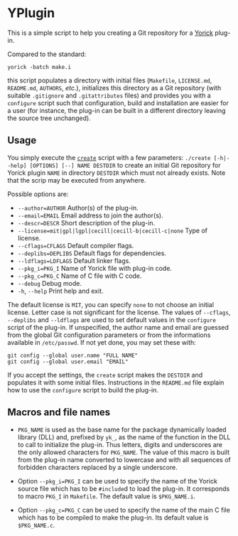 # YPlugin

This is a simple script to help you creating a Git repository for a
[Yorick](http://yorick.github.com/) plug-in.

Compared to the standard:
```
yorick -batch make.i
```
this script populates a directory with initial files (`Makefile`,
`LICENSE.md`, `README.md`, `AUTHORS`, *etc.*), initializes this directory as
a Git repository (with suitable `.gitignore` and `.gitattributes` files)
and provides you with a `configure` script such that configuration, build
and installation are easier for a user (for instance, the plug-in can be
built in a different directory leaving the source tree unchanged).


## Usage

You simply execute the [`create`](./create) script with a few parameters:
``` ./create [-h|--help] [OPTIONS] [--] NAME DESTDIR ``` to create an
initial Git repository for Yorick plugin `NAME` in directory `DESTDIR`
which must not already exists.  Note that the scrip may be executed from
anywhere.

Possible options are:
* `--author=AUTHOR`      Author(s) of the plug-in.
* `--email=EMAIL`        Email address to join the author(s).
* `--descr=DESCR`        Short description of the plug-in.
* `--license=mit|gpl|lgpl|cecill|cecill-b|cecill-c|none`
                         Type of license.
* `--cflags=CFLAGS`      Default compiler flags.
* `--deplibs=DEPLIBS`    Default flags for dependencies.
* `--ldflags=LDFLAGS`    Default linker flags.
* `--pkg_i=PKG_I`        Name of Yorick file with plug-in code.
* `--pkg_c=PKG_C`        Name of C file with C code.
* `--debug`              Debug mode.
* `-h`, `--help`         Print help and exit.

The default license is `MIT`, you can specify `none` to not choose an
initial license.  Letter case is not significant for the license.  The
values of `--cflags`, `--deplibs` and `--ldflags` are used to set default
values in the `configure` script of the plug-in.  If unspecified, the
author name and email are guessed from the global Git configuration
parameters or from the informations available in `/etc/passwd`.  If not yet
done, you may set these with:
```
git config --global user.name "FULL NAME"
git config --global user.email "EMAIL"
```
If you accept the settings, the `create` script makes the `DESTDIR` and
populates it with some initial files.  Instructions in the `README.md` file
explain how to use the `configure` script to build the plug-in.


## Macros and file names

* `PKG_NAME` is used as the base name for the package dynamically loaded
  library (DLL) and, prefixed by `yk_`, as the name of the function in the
  DLL to call to initialize the plug-in.  Thus letters, digits and
  underscores are the only allowed characters for `PKG_NAME`.  The value of
  this macro is built from the plug-in name converted to lowercase and
  with all sequences of forbidden characters replaced by a single
  underscore.

* Option `--pkg_i=PKG_I` can be used to specify the name of the Yorick
  source file which has to be `#include`d to load the plug-in.  It
  corresponds to macro `PKG_I` in `Makefile`.  The default value is
  `$PKG_NAME.i`.

* Option `--pkg_c=PKG_C` can be used to specify the name of the main
  C file which has to be compiled to make the plug-in.  Its default value
  is `$PKG_NAME.c`.
